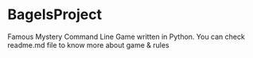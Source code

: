 # BagelsProject
Famous Mystery Command Line Game written in Python. You can check readme.md file to know more about game &amp; rules 
